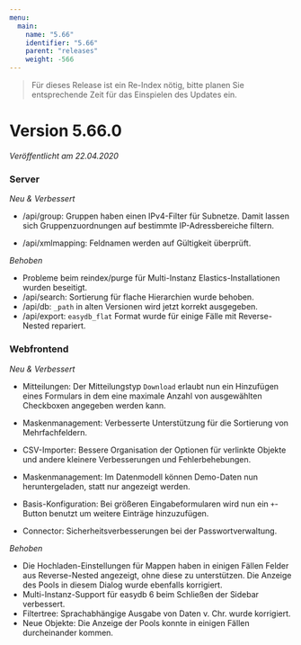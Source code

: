 ```yaml
---
menu:
  main:
    name: "5.66"
    identifier: "5.66"
    parent: "releases"
    weight: -566
---
```


> Für dieses Release ist ein Re-Index nötig, bitte planen Sie entsprechende Zeit für das Einspielen des Updates ein. 

# Version 5.66.0

*Veröffentlicht am 22.04.2020*

### Server

*Neu & Verbessert*

* /api/group: Gruppen haben einen IPv4-Filter für Subnetze. Damit lassen sich Gruppenzuordnungen auf bestimmte IP-Adressbereiche filtern. 

* /api/xmlmapping: Feldnamen werden auf Gültigkeit überprüft.

*Behoben*

* Probleme beim reindex/purge für Multi-Instanz Elastics-Installationen wurden beseitigt. 
* /api/search: Sortierung für flache Hierarchien wurde behoben.
* /api/db: `_path` in alten Versionen wird jetzt korrekt ausgegeben.
* /api/export: `easydb_flat` Format wurde für einige Fälle mit Reverse-Nested repariert.

### Webfrontend

*Neu & Verbessert*

* Mitteilungen: Der Mitteilungstyp `Download` erlaubt nun ein Hinzufügen eines Formulars in dem eine maximale Anzahl von ausgewählten Checkboxen angegeben werden kann.

* Maskenmanagement: Verbesserte Unterstützung für die Sortierung von Mehrfachfeldern.
* CSV-Importer: Bessere Organisation der Optionen für verlinkte Objekte und andere kleinere Verbesserungen und Fehlerbehebungen.
* Maskenmanagement: Im Datenmodell können Demo-Daten nun heruntergeladen, statt nur angezeigt werden.
* Basis-Konfiguration: Bei größeren Eingabeformularen wird nun ein `+`-Button benutzt um weitere Einträge hinzuzufügen. 
* Connector: Sicherheitsverbesserungen bei der Passwortverwaltung.

*Behoben*

* Die Hochladen-Einstellungen für Mappen  haben in einigen Fällen Felder aus Reverse-Nested angezeigt, ohne diese zu unterstützen. Die Anzeige des Pools in diesem Dialog wurde ebenfalls korrigiert.
* Multi-Instanz-Support für easydb 6 beim Schließen der Sidebar verbessert.
* Filtertree: Sprachabhängige Ausgabe von Daten v. Chr. wurde korrigiert.
* Neue Objekte: Die Anzeige der Pools konnte in einigen Fällen durcheinander kommen.